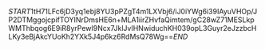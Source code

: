 $START$1tH71LFc6jD3yq1ebj8YU3pPZgT4m1LXVbj6/iJ0iYWg6i39IAyuVHOp/JP2DTMggojcpifTOYINrDmsHE6n+MLA1iirZHvfaQimtem/gC28wZ71MESLkpWMThbqog6E9iR8yrPewI9Ncx7JklJvIHNwiduchKH039opL3Guyr2eJzzbcHLKy3eBjAkcYUoKh2YXk5J4p6kz6RdMsQ78Wg==$END$